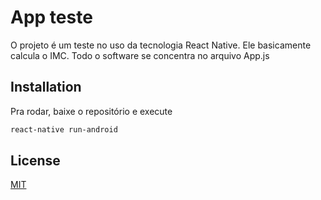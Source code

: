# App teste

O projeto é um teste no uso da tecnologia React Native. Ele basicamente calcula o IMC. Todo o software se concentra no arquivo App.js

## Installation

Pra rodar, baixe o repositório e execute 


```bash
react-native run-android
```

## License
[MIT](https://choosealicense.com/licenses/mit/)
